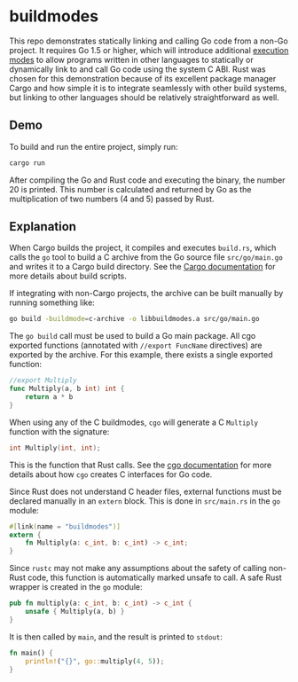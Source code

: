 buildmodes
==========

This repo demonstrates statically linking and calling Go code from
a non-Go project.  It requires Go 1.5 or higher, which will introduce
additional [execution modes](https://docs.google.com/document/d/1nr-TQHw_er6GOQRsF6T43GGhFDelrAP0NqSS_00RgZQ/edit?pli=1)
to allow programs written in other languages to statically or
dynamically link to and call Go code using the system C ABI.
Rust was chosen for this demonstration because of its excellent
package manager Cargo and how simple it is to integrate seamlessly
with other build systems, but linking to other languages should be
relatively straightforward as well.

Demo
----

To build and run the entire project, simply run:

```bash
cargo run
```

After compiling the Go and Rust code and executing the binary, the
number 20 is printed.  This number is calculated and returned by Go as
the multiplication of two numbers (4 and 5) passed by Rust.

Explanation
-----------

When Cargo builds the project, it compiles and executes `build.rs`,
which calls the `go` tool to build a C archive from the Go source file
`src/go/main.go` and writes it to a Cargo build directory.  See the
[Cargo documentation](http://doc.crates.io/build-script.html) for more
details about build scripts.

If integrating with non-Cargo projects, the archive can be built
manually by running something like:

```bash
go build -buildmode=c-archive -o libbuildmodes.a src/go/main.go
```

The `go build` call must be used to build a Go main package.  All cgo
exported functions (annotated with `//export FuncName` directives) are
exported by the archive.  For this example, there exists a single
exported function:

```Go
//export Multiply
func Multiply(a, b int) int {
	return a * b
}
```

When using any of the C buildmodes, `cgo` will generate a C `Multiply`
function with the signature:

```C
int Multiply(int, int);
```

This is the function that Rust calls.  See the [cgo documentation](http://golang.org/cmd/cgo/)
for more details about how `cgo` creates C interfaces for Go code.

Since Rust does not understand C header files, external functions must
be declared manually in an `extern` block.  This is done in
`src/main.rs` in the `go` module:

```Rust
#[link(name = "buildmodes")]
extern {
    fn Multiply(a: c_int, b: c_int) -> c_int;
}
```

Since `rustc` may not make any assumptions about the safety of calling
non-Rust code, this function is automatically marked unsafe to call.
A safe Rust wrapper is created in the `go` module:

```Rust
pub fn multiply(a: c_int, b: c_int) -> c_int {
    unsafe { Multiply(a, b) }
}
```

It is then called by `main`, and the result is printed to `stdout`:

```Rust
fn main() {
    println!("{}", go::multiply(4, 5));
}
```
